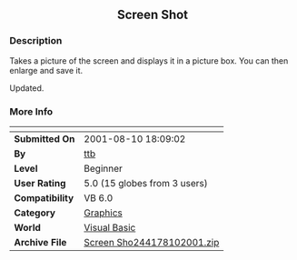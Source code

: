 ﻿<div align="center">

## Screen Shot


</div>

### Description

Takes a picture of the screen and displays it in a picture box. You can then enlarge and save it.

Updated.
 
### More Info
 


<span>             |<span>
---                |---
**Submitted On**   |2001-08-10 18:09:02
**By**             |[ttb](https://github.com/Planet-Source-Code/PSCIndex/blob/master/ByAuthor/ttb.md)
**Level**          |Beginner
**User Rating**    |5.0 (15 globes from 3 users)
**Compatibility**  |VB 6\.0
**Category**       |[Graphics](https://github.com/Planet-Source-Code/PSCIndex/blob/master/ByCategory/graphics__1-46.md)
**World**          |[Visual Basic](https://github.com/Planet-Source-Code/PSCIndex/blob/master/ByWorld/visual-basic.md)
**Archive File**   |[Screen Sho244178102001\.zip](https://github.com/Planet-Source-Code/ttb-screen-shot__1-26034/archive/master.zip)









